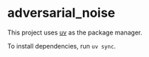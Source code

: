 # adversarial_noise

This project uses [uv](https://docs.astral.sh/uv/getting-started/installation/) as the package manager. 

To install dependencies, run `uv sync`.